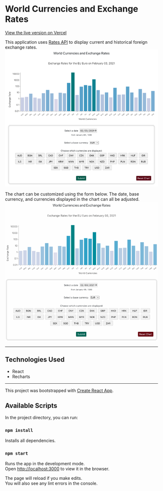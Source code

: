# World Currencies and Exchange Rates

[View the live version on Vercel](https://currency-exchange-rates.vercel.app/)

This application uses [Rates API](https://ratesapi.io/documentation/) to display current and historical foreign exchange rates.  
![Chart Display Feb 3, 2021](img/fullPage.png)

The chart can be customized using the form below. The date, base currency, and currencies displayed in the chart can all be adjusted. 
![Customizing the Chart](img/exchange-rates.gif)

---

## Technologies Used
- React
- Recharts

---

This project was bootstrapped with [Create React App](https://github.com/facebook/create-react-app).

## Available Scripts

In the project directory, you can run:

### `npm install`
Installs all dependencies.

### `npm start`

Runs the app in the development mode.\
Open [http://localhost:3000](http://localhost:3000) to view it in the browser.

The page will reload if you make edits.\
You will also see any lint errors in the console.
